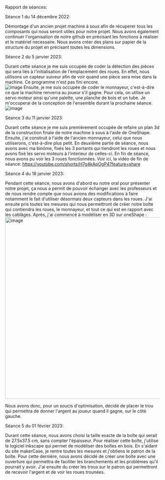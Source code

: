 
Rapport de séances: 

Séance 1 du 14 décembre 2022:

Démontage d'un ancien projet machine à sous afin de récuperer tous les composants qui nous seront utiles pour notre projet. 
Nous avons également continuer l'organisation de notre github en précisant les fonctions à réaliser et le matériel necessaire. Nous avons créer des plans sur papier de la structure du projet en précisant toutes les dimensions.

Séance 2 du 5 janvier 2023:

Durant cette séance je me suis occupée de coder la détection des pièces qui sera liés à l'initialisation de l'emplacement des roues. En effet, nous utilisons un capteur suiveur afin de voir quand une pièce sera mise dans la machine. Ce programme n'est pas fini encore.  
![image](https://user-images.githubusercontent.com/119940151/210733081-653ce2d0-0860-4e07-a8a5-549cdd98e0e9.png)
Ensuite, je me suis occupée de coder le monnayeur, c'est-à-dire ce que la machine renverra au joueur s'il gagne. Pour cela, on utilise un servo moteur ainsi qu'une palette, une planche de bois et un tube. Je m'occuperai de la conception de l'ensemble durant la prochaine séance. 
![image](https://user-images.githubusercontent.com/119940151/210733393-47536a42-9bb6-49e2-bb9b-f188b1c79bb8.png)



Séance 3 du 11 janvier 2023: 

Durant cette séance je me suis premièrement occupée de refaire un plan 3d de la construction finale de notre machine à sous à l'aide de OneShape. Ensuite, j'ai construit à l'aide de l'ancien monnayeur, celui que nous utiliserons, c'est-à-dire plus petit. 
En deuxième partie de séance, nous avons avec ma binôme, fixés les 3 portants qui tiendront les roues et nous avons fixé les servo moteurs à l'interieur de celles-ci. 
En fin de séance, nous avons pu voir les 3 roues fonctionnées. 
Voir ici, la vidéo de fin de séance: https://youtube.com/shorts/H7g4kApOgP4?feature=share

Séance 4 du 18 janvier 2023: 

Pendant cette séance, nous avons d'abord eu notre oral pour présenter notre projet, ça nous a permit de pouvoir échanger avec les professeurs et de nous rendre compte que nous avions des modifications à faire notamment le fait d'utiliser désormais deux capteurs dans les roues. J'ai ensuite pris toutes les mesures qui nous permettront de créer notre boîte qui contiendra les roues, le monnayeur, et tout ce qui est en rapport avec les cablâges. Après, j'ai commencé à modéliser en 3D sur oneShape : <img width="589" alt="image" src="https://user-images.githubusercontent.com/119940151/213480298-aa8ffc69-97d7-470b-b58a-6937aead90fe.png">

Nous avons donc, pour un soucis d'optimisation, décidé de placer le trou qui permettra de donner l'argent au joueur quand il gagne, sur le côté gauche. 

Séance 5 du 01 février 2023: 

Durant cette séance, nous avons choisi la taille exacte de la boîte qui serait de 27.5x37.5 cm, sans compter l'épaisseur. Pour réaliser cette boîte, j'utilise le logiciel inkscape qui permet de modéliser des boîtes en bois. En s'aidant du site makerCase, je rentre toutes les mesures et j'obtiens le patron de la boîte. Pour cette dernière, nous avons décidé de créer une boîte avec une ouverture qui permettra de faciliter les branchements et les problèmes qu'il pourrait y avoir. J'ai ensuite du créer les trous sur le patron qui permettront de recevoir l'argent et de voir les roues trounées. 

